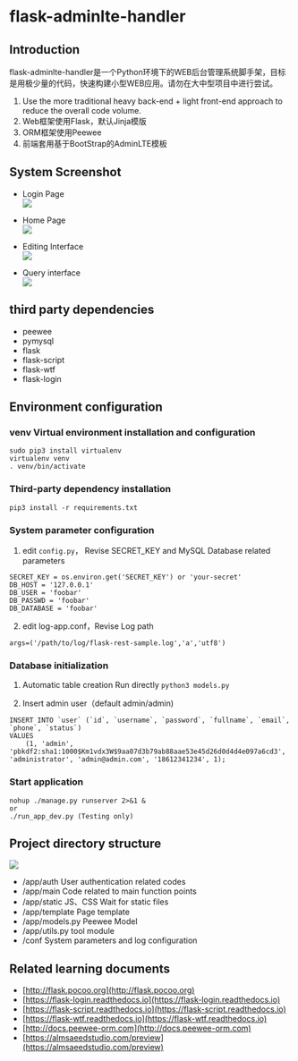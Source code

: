 # flask-adminlte-handler
## Introduction
flask-adminlte-handler是一个Python环境下的WEB后台管理系统脚手架，目标是用极少量的代码，快速构建小型WEB应用。请勿在大中型项目中进行尝试。  

1. Use the more traditional heavy back-end + light front-end approach to reduce the overall code volume.
2. Web框架使用Flask，默认Jinja模版
3. ORM框架使用Peewee
4. 前端套用基于BootStrap的AdminLTE模板

## System Screenshot
- Login Page  
![](http://oh0ra6igz.bkt.clouddn.com/0ot1s.jpg)

- Home Page  
![](http://oh0ra6igz.bkt.clouddn.com/644d6.jpg)

- Editing Interface  
![](http://oh0ra6igz.bkt.clouddn.com/fojv1.jpg)  

- Query interface  
![](http://oh0ra6igz.bkt.clouddn.com/vvelb.jpg)


## third party dependencies
- peewee
- pymysql
- flask
- flask-script
- flask-wtf
- flask-login


## Environment configuration
### venv Virtual environment installation and configuration
```
sudo pip3 install virtualenv
virtualenv venv
. venv/bin/activate
```

### Third-party dependency installation
```
pip3 install -r requirements.txt

```
### System parameter configuration
1. edit `config.py`， Revise SECRET_KEY and MySQL Database related parameters
```
SECRET_KEY = os.environ.get('SECRET_KEY') or 'your-secret'
DB_HOST = '127.0.0.1'
DB_USER = 'foobar'
DB_PASSWD = 'foobar'
DB_DATABASE = 'foobar'
```

2. edit log-app.conf，Revise Log path
```
args=('/path/to/log/flask-rest-sample.log','a','utf8')
```

### Database initialization
1. Automatic table creation
Run directly `python3 models.py`

2. Insert admin user（default admin/admin)
```
INSERT INTO `user` (`id`, `username`, `password`, `fullname`, `email`, `phone`, `status`)
VALUES
	(1, 'admin', 'pbkdf2:sha1:1000$Km1vdx3W$9aa07d3b79ab88aae53e45d26d0d4d4e097a6cd3', 'administrator', 'admin@admin.com', '18612341234', 1);
```

### Start application
```
nohup ./manage.py runserver 2>&1 &
or
./run_app_dev.py (Testing only)
```


## Project directory structure
![](http://oh0ra6igz.bkt.clouddn.com/963uh.jpg)  
- /app/auth  User authentication related codes
- /app/main  Code related to main function points
- /app/static  JS、CSS Wait for static files
- /app/template  Page template
- /app/models.py  Peewee Model
- /app/utils.py  tool module
- /conf  System parameters and log configuration


## Related learning documents
- [http://flask.pocoo.org](http://flask.pocoo.org)
- [https://flask-login.readthedocs.io](https://flask-login.readthedocs.io)
- [https://flask-script.readthedocs.io](https://flask-script.readthedocs.io)
- [https://flask-wtf.readthedocs.io](https://flask-wtf.readthedocs.io)
- [http://docs.peewee-orm.com](http://docs.peewee-orm.com)
- [https://almsaeedstudio.com/preview](https://almsaeedstudio.com/preview)
